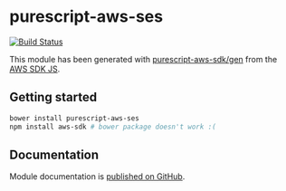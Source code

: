 # purescript-aws-ses

[![Build Status](https://app.wercker.com/status/5909b9e96d1080804b17a28f72f87b6b/s/master)](https://app.wercker.com/project/byKey/5909b9e96d1080804b17a28f72f87b6b)

This module has been generated with [purescript-aws-sdk/gen](https://github.com/purescript-aws-sdk/gen) from the [AWS SDK JS](https://github.com/aws/aws-sdk-js).

## Getting started

```sh
bower install purescript-aws-ses
npm install aws-sdk # bower package doesn't work :(
```

## Documentation

Module documentation is [published on GitHub](https://github.com/purescript-aws-sdk/purescript-aws-ses/tree/master/docs).
